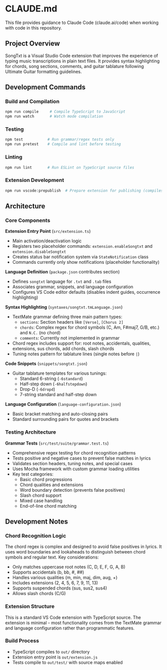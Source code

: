 # CLAUDE.md

This file provides guidance to Claude Code (claude.ai/code) when working with code in this repository.

## Project Overview

SongTxt is a Visual Studio Code extension that improves the experience of typing music transcriptions in plain text files. It provides syntax highlighting for chords, song sections, comments, and guitar tablature following Ultimate Guitar formatting guidelines.

## Development Commands

### Build and Compilation
```bash
npm run compile     # Compile TypeScript to JavaScript
npm run watch       # Watch mode compilation
```

### Testing
```bash
npm test           # Run grammar/regex tests only
npm run pretest    # Compile and lint before testing
```

### Linting
```bash
npm run lint       # Run ESLint on TypeScript source files
```

### Extension Development
```bash
npm run vscode:prepublish  # Prepare extension for publishing (compiles code)
```

## Architecture

### Core Components

**Extension Entry Point** (`src/extension.ts`)
- Main activation/deactivation logic
- Registers two placeholder commands: `extension.enableSongtxt` and `extension.disableSongtxt`
- Creates status bar notification system via `StateNotification` class
- Commands currently only show notifications (placeholder functionality)

**Language Definition** (`package.json` contributes section)
- Defines `songtxt` language for `.txt` and `.tab` files
- Associates grammar, snippets, and language configuration
- Configures VS Code editor defaults (disables indent guides, occurrence highlighting)

**Syntax Highlighting** (`syntaxes/songtxt.tmLanguage.json`)
- TextMate grammar defining three main pattern types:
  - `sections`: Section headers like `[Verse]`, `[Chorus 2]`
  - `chords`: Complex regex for chord symbols (C, Am, F#maj7, G/B, etc.) and `N.C.` (no chord)
  - `comments`: Currently not implemented in grammar
- Chord regex includes support for: root notes, accidentals, qualities, extensions, sus chords, add chords, slash chords
- Tuning notes pattern for tablature lines (single notes before `|`)

**Code Snippets** (`snippets/songtxt.json`)
- Guitar tablature templates for various tunings:
  - Standard 6-string (`-6standard`)
  - Half-step down (`-6halfstepdown`) 
  - Drop-D (`-6dropd`)
  - 7-string standard and half-step down

**Language Configuration** (`language-configuration.json`)
- Basic bracket matching and auto-closing pairs
- Standard surrounding pairs for quotes and brackets

### Testing Architecture

**Grammar Tests** (`src/test/suite/grammar.test.ts`)
- Comprehensive regex testing for chord recognition patterns
- Tests positive and negative cases to prevent false matches in lyrics
- Validates section headers, tuning notes, and special cases
- Uses Mocha framework with custom grammar loading utilities
- Key test categories:
  - Basic chord progressions
  - Chord qualities and extensions  
  - Word boundary detection (prevents false positives)
  - Slash chord support
  - Mixed case handling
  - End-of-line chord matching

## Development Notes

### Chord Recognition Logic
The chord regex is complex and designed to avoid false positives in lyrics. It uses word boundaries and lookaheads to distinguish between chord symbols and regular text. Key considerations:
- Only matches uppercase root notes (C, D, E, F, G, A, B)
- Supports accidentals (b, bb, #, ##)
- Handles various qualities (m, min, maj, dim, aug, +)
- Includes extensions (2, 4, 5, 6, 7, 9, 11, 13)
- Supports suspended chords (sus, sus2, sus4)
- Allows slash chords (C/G)

### Extension Structure
This is a standard VS Code extension with TypeScript source. The extension is minimal - most functionality comes from the TextMate grammar and language configuration rather than programmatic features.

### Build Process
- TypeScript compiles to `out/` directory
- Extension entry point is `out/extension.js`
- Tests compile to `out/test/` with source maps enabled